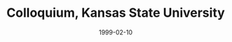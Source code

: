 ---
title: "Colloquium, Kansas State University "
collection: talks
type: "Colloquium" 
permalink: /talks/1999talk4
venue: "Manhattan, KS"
date: 1999-02-10
location: "Manhattan, KS"
---